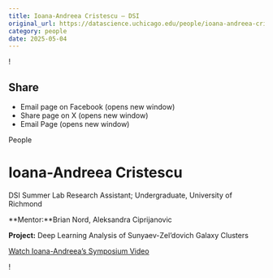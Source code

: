```yaml
---
title: Ioana-Andreea Cristescu – DSI
original_url: https://datascience.uchicago.edu/people/ioana-andreea-critescu
category: people
date: 2025-05-04
---
```


<!-- Table-like structure detected -->

!

## Share

* Email page on Facebook (opens new window)
* Share page on X (opens new window)
* Email Page (opens new window)

<!-- Table-like structure detected -->

People

# Ioana-Andreea Cristescu

DSI Summer Lab Research Assistant; Undergraduate, University of Richmond

**Mentor:**Brian Nord, Aleksandra Ciprijanovic

**Project:** Deep Learning Analysis of Sunyaev-Zel’dovich Galaxy Clusters

[Watch Ioana-Andreea’s Symposium Video](https://youtu.be/0ABtmscNa58)

!